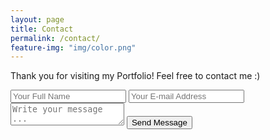 ```yaml
---
layout: page
title: Contact
permalink: /contact/
feature-img: "img/color.png"
---
```


Thank you for visiting my Portfolio! Feel free to contact me :)

<form action="https://getsimpleform.com/messages?form_api_token=3df6883981f988c177d9e3a4bf2f312f" method="post">
  <!-- the redirect_to is optional, the form will redirect to the referrer on submission -->
  <input type='hidden' name='redirect_to' value='https://Neidley.github.io/thank-you/' />
  <input type='text' name='name' placeholder='Your Full Name' />
  <input type='email' name='email' placeholder='Your E-mail Address' />
  <textarea name='message' placeholder='Write your message ...'></textarea>
  <input type='submit' value='Send Message' />
</form>
